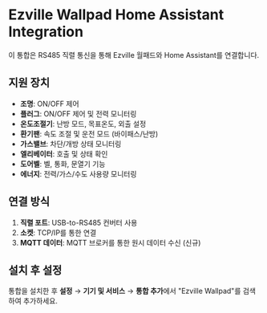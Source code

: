 # Ezville Wallpad Home Assistant Integration

이 통합은 RS485 직렬 통신을 통해 Ezville 월패드와 Home Assistant를 연결합니다.

## 지원 장치

- **조명**: ON/OFF 제어
- **플러그**: ON/OFF 제어 및 전력 모니터링  
- **온도조절기**: 난방 모드, 목표온도, 외출 설정
- **환기팬**: 속도 조절 및 운전 모드 (바이패스/난방)
- **가스밸브**: 차단/개방 상태 모니터링
- **엘리베이터**: 호출 및 상태 확인
- **도어벨**: 벨, 통화, 문열기 기능
- **에너지**: 전력/가스/수도 사용량 모니터링

## 연결 방식

1. **직렬 포트**: USB-to-RS485 컨버터 사용
2. **소켓**: TCP/IP를 통한 연결
3. **MQTT 데이터**: MQTT 브로커를 통한 원시 데이터 수신 (신규)

## 설치 후 설정

통합을 설치한 후 **설정** → **기기 및 서비스** → **통합 추가**에서 "Ezville Wallpad"를 검색하여 추가하세요.